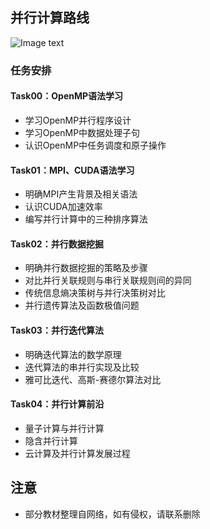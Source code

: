 ## 并行计算路线
![Image text](https://github.com/realYurkOfGitHub/HighPerformanceComputingNotes/blob/main/高性能计算/培养阶段性计划/并行计算策略.png)

### 任务安排
#### Task00：OpenMP语法学习
- 学习OpenMP并行程序设计
- 学习OpenMP中数据处理子句
- 认识OpenMP中任务调度和原子操作

#### Task01：MPI、CUDA语法学习
- 明确MPI产生背景及相关语法
- 认识CUDA加速效率
- 编写并行计算中的三种排序算法

#### Task02：并行数据挖掘
- 明确并行数据挖掘的策略及步骤
- 对比并行关联规则与串行关联规则间的异同
- 传统信息熵决策树与并行决策树对比
- 并行遗传算法及函数极值问题

#### Task03：并行迭代算法
- 明确迭代算法的数学原理
- 迭代算法的串并行实现及比较
- 雅可比迭代、高斯-赛德尔算法对比

#### Task04：并行计算前沿
- 量子计算与并行计算
- 隐含并行计算
- 云计算及并行计算发展过程

## 注意
- 部分教材整理自网络，如有侵权，请联系删除
